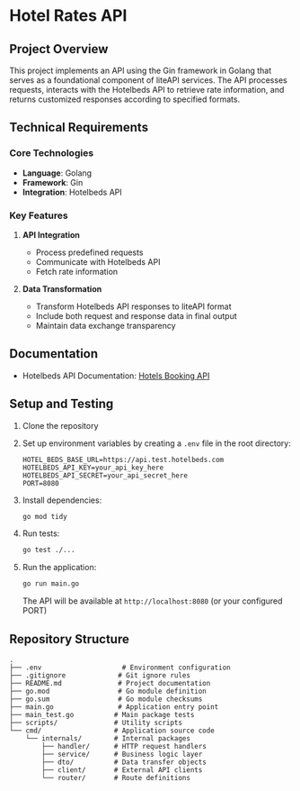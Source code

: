 # Hotel Rates API

## Project Overview
This project implements an API using the Gin framework in Golang that serves as a foundational component of liteAPI services. The API processes requests, interacts with the Hotelbeds API to retrieve rate information, and returns customized responses according to specified formats.

## Technical Requirements

### Core Technologies
- **Language**: Golang
- **Framework**: Gin
- **Integration**: Hotelbeds API

### Key Features
1. **API Integration**
   - Process predefined requests
   - Communicate with Hotelbeds API
   - Fetch rate information

2. **Data Transformation**
   - Transform Hotelbeds API responses to liteAPI format
   - Include both request and response data in final output
   - Maintain data exchange transparency

## Documentation
- Hotelbeds API Documentation: [Hotels Booking API](https://developer.hotelbeds.com/documentation/hotels/booking-api/)

## Setup and Testing
1. Clone the repository

2. Set up environment variables by creating a `.env` file in the root directory:
   ```env
   HOTEL_BEDS_BASE_URL=https://api.test.hotelbeds.com
   HOTELBEDS_API_KEY=your_api_key_here
   HOTELBEDS_API_SECRET=your_api_secret_here
   PORT=8080 
   ```

3. Install dependencies:
   ```bash
   go mod tidy
   ```

4. Run tests:
   ```bash
   go test ./...
   ```

5. Run the application:
   ```bash
   go run main.go
   ```

   The API will be available at `http://localhost:8080` (or your configured PORT)

## Repository Structure
```
.
├── .env                    # Environment configuration
├── .gitignore             # Git ignore rules
├── README.md              # Project documentation
├── go.mod                 # Go module definition
├── go.sum                 # Go module checksums
├── main.go                # Application entry point
├── main_test.go          # Main package tests
├── scripts/              # Utility scripts
└── cmd/                  # Application source code
    └── internals/        # Internal packages
        ├── handler/      # HTTP request handlers
        ├── service/      # Business logic layer
        ├── dto/          # Data transfer objects
        ├── client/       # External API clients
        └── router/       # Route definitions
```

